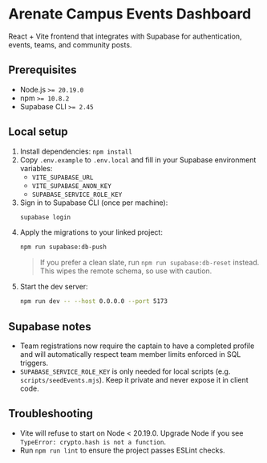 # Arenate Campus Events Dashboard

React + Vite frontend that integrates with Supabase for authentication, events, teams, and community posts.

## Prerequisites
- Node.js `>= 20.19.0`
- npm `>= 10.8.2`
- Supabase CLI `>= 2.45`

## Local setup
1. Install dependencies: `npm install`
2. Copy `.env.example` to `.env.local` and fill in your Supabase environment variables:
   - `VITE_SUPABASE_URL`
   - `VITE_SUPABASE_ANON_KEY`
   - `SUPABASE_SERVICE_ROLE_KEY`
3. Sign in to Supabase CLI (once per machine):
   ```bash
   supabase login
   ```
4. Apply the migrations to your linked project:
   ```bash
   npm run supabase:db-push
   ```
   > If you prefer a clean slate, run `npm run supabase:db-reset` instead. This wipes the remote schema, so use with caution.
5. Start the dev server:
   ```bash
   npm run dev -- --host 0.0.0.0 --port 5173
   ```

## Supabase notes
- Team registrations now require the captain to have a completed profile and will automatically respect team member limits enforced in SQL triggers.
- `SUPABASE_SERVICE_ROLE_KEY` is only needed for local scripts (e.g. `scripts/seedEvents.mjs`). Keep it private and never expose it in client code.

## Troubleshooting
- Vite will refuse to start on Node < 20.19.0. Upgrade Node if you see `TypeError: crypto.hash is not a function`.
- Run `npm run lint` to ensure the project passes ESLint checks.
